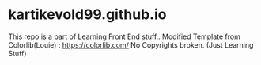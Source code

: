 # kartikevold99.github.io

This repo is a part of Learning Front End stuff..
Modified Template from Colorlib(Louie) : https://colorlib.com/
No Copyrights broken. (Just Learning Stuff)
